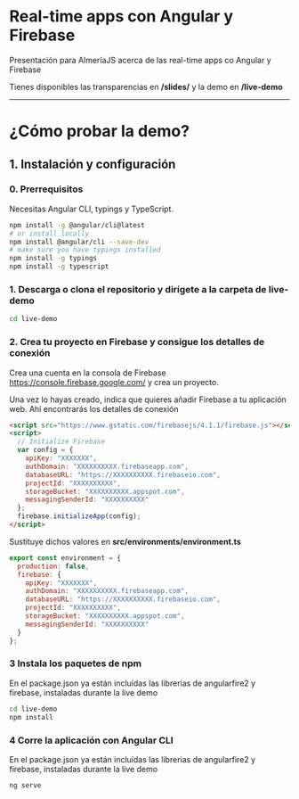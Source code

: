 # Real-time apps con Angular y Firebase
Presentación para AlmeríaJS acerca de las real-time apps co Angular y Firebase

Tienes disponibles las transparencias en **/slides/** y la demo en **/live-demo**

---

# ¿Cómo probar la demo?

## 1. Instalación y configuración

### 0. Prerrequisitos
Necesitas Angular CLI, typings y TypeScript.

```bash
npm install -g @angular/cli@latest
# or install locally
npm install @angular/cli --save-dev
# make sure you have typings installed
npm install -g typings
npm install -g typescript
```

### 1. Descarga o clona el repositorio y dirígete a la carpeta de live-demo
```bash
cd live-demo
```

### 2. Crea tu proyecto en Firebase y consigue los detalles de conexión
Crea una cuenta en la consola de Firebase https://console.firebase.google.com/ y crea un proyecto.

Una vez lo hayas creado, indica que quieres añadir Firebase a tu aplicación web. Ahí encontrarás los detalles de conexión

```html
<script src="https://www.gstatic.com/firebasejs/4.1.1/firebase.js"></script>
<script>
  // Initialize Firebase
  var config = {
    apiKey: "XXXXXXX",
    authDomain: "XXXXXXXXXX.firebaseapp.com",
    databaseURL: "https://XXXXXXXXXX.firebaseio.com",
    projectId: "XXXXXXXXXX",
    storageBucket: "XXXXXXXXXX.appspot.com",
    messagingSenderId: "XXXXXXXXXX"
  };
  firebase.initializeApp(config);
</script>
```

Sustituye dichos valores en **src/environments/environment.ts**

```javascript
export const environment = {
  production: false,
  firebase: {
    apiKey: "XXXXXXX",
    authDomain: "XXXXXXXXXX.firebaseapp.com",
    databaseURL: "https://XXXXXXXXXX.firebaseio.com",
    projectId: "XXXXXXXXXX",
    storageBucket: "XXXXXXXXXX.appspot.com",
    messagingSenderId: "XXXXXXXXXX"
  }
};
```

### 3 Instala los paquetes de npm
En el package.json ya están incluídas las librerias de angularfire2 y firebase, instaladas durante la live demo

```bash
cd live-demo
npm install
```

### 4 Corre la aplicación con Angular CLI
En el package.json ya están incluídas las librerias de angularfire2 y firebase, instaladas durante la live demo

```bash
ng serve
```
